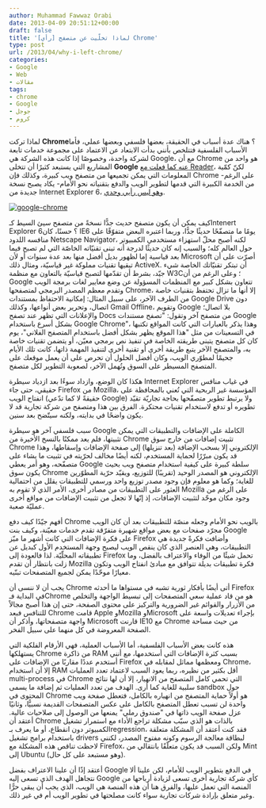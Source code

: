 ```yaml
---
author: Muhammad Fawwaz Orabi
date: 2013-04-09 20:51:12+00:00
draft: false
title: '[رأي] لماذا تخلّيت عن متصفح Chrome'
type: post
url: /2013/04/why-i-left-chrome/
categories:
- Google
- Web
- مقالات
tags:
- chrome
- Google
- جوجل
- كروم
---
```


لماذا تركت **Chrome**؟ هناك عدة أسباب في الحقيقة، بعضها فلسفي وبعضها عملي، فأما الأسباب الفلسفية فتتلخص بأنني بدأت الابتعاد عن الاعتماد على مجموعة خدمات تابعة لشركة واحدة، وخصوصًا إذا كانت هذه الشركة هي Google، مع أن Chrome هو واحد من المشاريع التي يستبعد كثيرًا أن تتخلى **Google** [عنه كما فعلت مع Reader](http://forabi.blogspot.co.uk/2013/03/google-reader-rss.html)، لكنّ كمّية المعلومات التي يمكن تجميعها من متصفح ويب كبيرة، وكذلك فإن Chrome -على الرغم من الخدمة الكبيرة التي قدمها لتطوير الويب والدفع بتقنياته نحو الأمام- يكاد يصبح نسخة جديدة من Internet Explorer 6، [وهو ليس رأيي وحدي](http://www.pcmag.com/article2/0,2817,2397158,00.asp).

[![google-chrome](http://www.it-scoop.com/wp-content/uploads/2013/04/google-chrome.png)
](http://www.it-scoop.com/wp-content/uploads/2013/04/google-chrome.png)

كيف يمكن أن يكون متصفح حديث جدًّا نسخةً من متصفح سيئ السيط كـIntenert Explorer 6؟ حسنًا، كان IE6 يومًا ما متصفّحًا حديثًا جدًّا، وربما اعتبره البعض متفوّقًا على منافسه اللدود Netscape Navigator، لكنه أصبح محلّ استهزاء مستخدمي الكمبيوتر حول العالم كله؛ والسبب إنه كان حديثًا لدرجة أنه تبنى تقنيّاته الخاصّة التي لم تصبح فيما بعد قياسية إما لظهور بديل أفضل منها بعد عدة سنوات أو لأن Microsoft أصرّت على أن تبقيها تقنيات مملوكة غير قياسيّة، ومثال ذلك ActiveX. أن تبتكر تقنيّاتك الخاصة شيء جيّد، بشرط أن تقدّمها لتصبح قياسيّة بالتعاون مع منظمة W3C؛ وعلى الرغم من أن Google تتعاون بشكل كبير مع المنظمات المسؤولة عن وضع معايير لغات برمجة الويب وتقدم معظم المصدر البرمجي لمتصفحها Chrome، إلا أنها ما تزال تحتفظ بتقنيات خاصة من الطرف الآخر، على سبيل المثال: إمكانية الاحتفاظ بمستندات Google Drive دون اتصال، وتحرير بعض أنواعها، وكذلك Gmail Offline، وتقويم Google بلا اتصال؛ والإعلانات التي تظهر عند تصفح Docs من متصفح آخر وتقول: "تصفح مستندات Google بشكل أسرع باستخدام Google Chrome"، وهذا يذكر بالعبارات التي كانت المواقع تكتبها في التسعينات من مثل "هذا الموقع يظهر بشكل أفضل باستخدام المتصفح الفلاني"، يوم كان كل متصفح يتبنى طريقته الخاصة في تنفيذ نص برمجي معيّن، أو يتضمن تقنيات خاصة به، والمتصفح الآخر يتبع طريقة أخرى أو تقنية أخرى لتنفيذ المهمة ذاتها، كانت تلك الأيام جحيمًا لمطوّري الويب، وكان أفضل الحلول أن تحرص على أن يعمل موقعك على المتصفح المسيطر على السوق وتُهمل الآخر، لصعوبة التطوير لكل متصفح.

<!-- more -->

هكذا كان الوضع، وازداد سوءًا بعد ازدياد سيطرة Internet Explorer في غياب منافس حقيقي، حتى جاء Firefox من Mozilla، المؤسسة غير الربحية التي تُعني بالمحافظة على انفتاح الويب (حقيقةً لا كما تدّعي Google) ولا يرتبط تطوير متصفّحها بحاجة تجاريّة تقيّد تطويره أو تدفع لاستخدام تقنيات محتكرة. الفرق بين هذا ومتصفح من شركة تجارية قد لا يكون واضحًا في بدايته، ولكنه سيتّضح بعد سنين.

سبب فلسفي آخر هو سيطرة Google الكاملة على الإضافات والتطبيقات التي يمكن تثبيتها، فلم يعد ممكنًا بالنسخ الأخيرة من Chrome تثبيت إضافات من خارج سوق Chrome الإلكتروني إلا بسحب الإضافة (بعد تنزيلها) إلى صفحة الإضافات وإسقاطها، وهذا قد يكون مبرّرًا لحماية المستخدم، لكنه أيضًا مخالف لحرّيته في تثبيت ما يشاء على متصفّحه، وهو أمر يعطي Google سلطة كبيرة على كيفية استخدام متصفح ويب بحيث يكون سوق Chrome الإلكتروني هو المصدر الوحيد (تقريبًا) للتوزيع، ويقيّد حرّية المطوّرين للغاية؛ وكما هو معلوم فإن وجود مصدر توزيع واحد ورسمي للتطبيقات يقلل من احتمالية العثور على التطبيقات من مصادر أخرى، الأمر الذي لا تقوم به Mozilla على الرغم من وجود مكان موحّد لتثبيت الإضافات، إذ إنّها لا تجعل من تثبيت الإضافات من مواقع أخرى عمليّة صعبة.

أفهم جيّدًا كيف دفع Chrome بالويب نحو الأمام وجعله منصّة للتطبيقات بعد أن كان الويب مجرّد صفحات مع بعض مواقع شهيرة متفرّقة تقدم خدمات معيّنة، وكيف بنت Google على فكرة الإضافات التي كانت أشهر ما ميّز Firefox وأضافت فكرةً جديدة هي التطبيقات، وهي العنصر الذي كان ينقص الويب ليصبح وجهة المستخدم الأول كبديل عن تطبيقاته المحلّيّة. لذا فالعودة إلى Firefox تحمل شيئًا من الوفاء والاعتراف بالفضل، وما زلت بانتظار أن تقدم Mozilla فكرة تطبيقات بديلة تتوافق مع مبادئ انفتاح الويب وتكون معيارًا موحّدًا يمكن لجميع المتصفحات تبنّيه.

يجب أن لا ننسى أن Chrome أتى أيضًا بأفكار ثورية تشبه في مستواها ما أحدثه Firefox في البداية فـChrome هو من قاد عملية سعي المتصفحات إلى تبسيط الواجهة والتخلص من الأزرار والقوائم غير الضرورية والتركيز على محتوى الصفحة، حتى إن هذا أصبح مجالاً للتنافس فبعد Chrome قامت Apple وMozilla وMicrosoft بإجراء تعديلات واسعة على واجهة متصفحاتها، وأذكر أن Microsoft قارنت IE10 مع Chrome من حيث مساحة الصفحة المعروضة في كل منهما على سبيل الفخر.

هذه كانت بعض الأسباب الفلسفية، أما الأسباب العملية، فهي الأرقام الفلكية التي يستهلكها Chrome من ذاكرة RAM بسبب كثرة الإضافات التي أستخدمها، مع أنني أستخدم عددًا مقاربًا من الإضافات على Firefox ومعظمها مماثل لمقابله في Chrome، إلا أن استخدام RAM أقل بكثير من نظيره، ربما يعود السبب لاعتماد تعدد العمليات multi-process في Chrome التي تحمي كامل المتصفح من الانهيار، إلا أن لها نتائج سلبية للغاية كما أرى. الهدف من تعدد العمليات ثم إضافة ما يسمى sandbox حول المحتوى في Chrome هو أولاً حماية المتصفح من انهياره بالكامل، فتعطل صفحة ويب واحدة لن تسبب تعطل المتصفح بالكامل على عكس المتصفحات القديمة نسبيًّا، وثانيًا عزل صفحة الويب ذاتها في "صندوق رملي" يمنعها من الوصول إلى صلاحيات عالية. أعتقد أن Chrome بالذات هو الذي سبّب مشكلة تراجع الأداء مع استمرار تشغيل الكمبيوتر دون انقطاع، أو ما يعرف بـregression، فقد كنت أعتقد أن المشكلة متعلقة باستخدام برامج تشغيل drivers لبطاقة معالجة الرسوم وكونه مفتوح المصدر، لكنني لاحظت تناقص هذه المشكلة مع Firefox، ولكن السبب قد يكون متعلّقًا بانتقالي من Mint إلى Ubuntu (وهو مستبعد على كل حال).

أعتقد إذًا أن علينا الاعتراف بفضل Google في الدفع بتطوير الويب للأمام، لكن علينا ألا نتجاهل الهدف الذي تسعى إليه Google كأي شركة تجارية أخرى تسعى لزيادة أرباحها من المنصة التي تعمل عليها، والفرق هنا أن هذه المنصة هي الويب، الذي يجب أن يبقى حرًّا وغير متعلق بإرادة شركات تجارية سواء كانت مصلحتها في تطوير الويب أم في غير ذلك.
